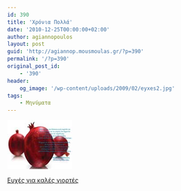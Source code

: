 ```yaml
---
id: 390
title: 'Χρόνια Πολλά'
date: '2010-12-25T00:00:00+02:00'
author: agiannopoulos
layout: post
guid: 'http://agiannop.mousmoulas.gr/?p=390'
permalink: '/?p=390'
original_post_id:
    - '390'
header:
    og_image: '/wp-content/uploads/2009/02/eyxes2.jpg'
tags:
    - Μηνύματα
---
```


[![eyxes2010](/wp-content/uploads/2009/02/eyxes20102.jpg)](/wp-content/uploads/2009/02/eyxes2.jpg)

[Ευχές για καλές γιορτές ](/wp-content/uploads/2009/02/eyxes2.jpg)